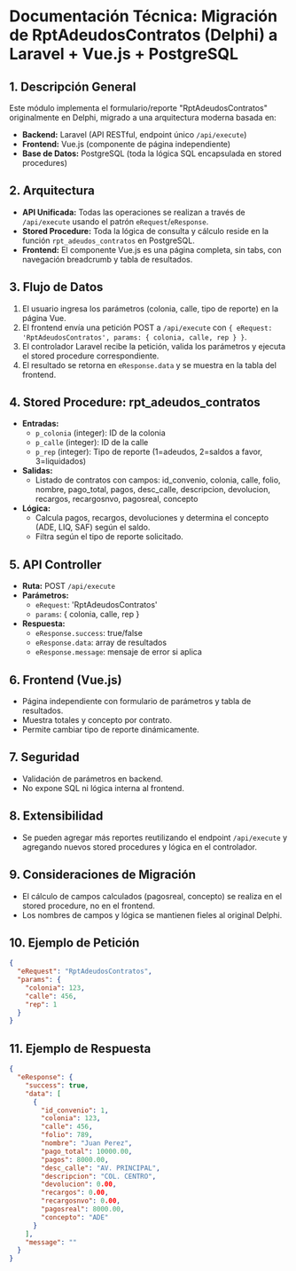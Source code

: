 # Documentación Técnica: Migración de RptAdeudosContratos (Delphi) a Laravel + Vue.js + PostgreSQL

## 1. Descripción General
Este módulo implementa el formulario/reporte "RptAdeudosContratos" originalmente en Delphi, migrado a una arquitectura moderna basada en:
- **Backend:** Laravel (API RESTful, endpoint único `/api/execute`)
- **Frontend:** Vue.js (componente de página independiente)
- **Base de Datos:** PostgreSQL (toda la lógica SQL encapsulada en stored procedures)

## 2. Arquitectura
- **API Unificada:** Todas las operaciones se realizan a través de `/api/execute` usando el patrón `eRequest`/`eResponse`.
- **Stored Procedure:** Toda la lógica de consulta y cálculo reside en la función `rpt_adeudos_contratos` en PostgreSQL.
- **Frontend:** El componente Vue.js es una página completa, sin tabs, con navegación breadcrumb y tabla de resultados.

## 3. Flujo de Datos
1. El usuario ingresa los parámetros (colonia, calle, tipo de reporte) en la página Vue.
2. El frontend envía una petición POST a `/api/execute` con `{ eRequest: 'RptAdeudosContratos', params: { colonia, calle, rep } }`.
3. El controlador Laravel recibe la petición, valida los parámetros y ejecuta el stored procedure correspondiente.
4. El resultado se retorna en `eResponse.data` y se muestra en la tabla del frontend.

## 4. Stored Procedure: rpt_adeudos_contratos
- **Entradas:**
  - `p_colonia` (integer): ID de la colonia
  - `p_calle` (integer): ID de la calle
  - `p_rep` (integer): Tipo de reporte (1=adeudos, 2=saldos a favor, 3=liquidados)
- **Salidas:**
  - Listado de contratos con campos: id_convenio, colonia, calle, folio, nombre, pago_total, pagos, desc_calle, descripcion, devolucion, recargos, recargosnvo, pagosreal, concepto
- **Lógica:**
  - Calcula pagos, recargos, devoluciones y determina el concepto (ADE, LIQ, SAF) según el saldo.
  - Filtra según el tipo de reporte solicitado.

## 5. API Controller
- **Ruta:** POST `/api/execute`
- **Parámetros:**
  - `eRequest`: 'RptAdeudosContratos'
  - `params`: { colonia, calle, rep }
- **Respuesta:**
  - `eResponse.success`: true/false
  - `eResponse.data`: array de resultados
  - `eResponse.message`: mensaje de error si aplica

## 6. Frontend (Vue.js)
- Página independiente con formulario de parámetros y tabla de resultados.
- Muestra totales y concepto por contrato.
- Permite cambiar tipo de reporte dinámicamente.

## 7. Seguridad
- Validación de parámetros en backend.
- No expone SQL ni lógica interna al frontend.

## 8. Extensibilidad
- Se pueden agregar más reportes reutilizando el endpoint `/api/execute` y agregando nuevos stored procedures y lógica en el controlador.

## 9. Consideraciones de Migración
- El cálculo de campos calculados (pagosreal, concepto) se realiza en el stored procedure, no en el frontend.
- Los nombres de campos y lógica se mantienen fieles al original Delphi.

## 10. Ejemplo de Petición
```json
{
  "eRequest": "RptAdeudosContratos",
  "params": {
    "colonia": 123,
    "calle": 456,
    "rep": 1
  }
}
```

## 11. Ejemplo de Respuesta
```json
{
  "eResponse": {
    "success": true,
    "data": [
      {
        "id_convenio": 1,
        "colonia": 123,
        "calle": 456,
        "folio": 789,
        "nombre": "Juan Perez",
        "pago_total": 10000.00,
        "pagos": 8000.00,
        "desc_calle": "AV. PRINCIPAL",
        "descripcion": "COL. CENTRO",
        "devolucion": 0.00,
        "recargos": 0.00,
        "recargosnvo": 0.00,
        "pagosreal": 8000.00,
        "concepto": "ADE"
      }
    ],
    "message": ""
  }
}
```
